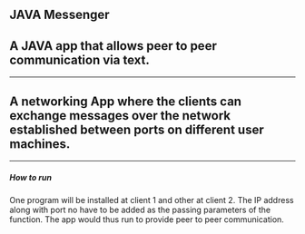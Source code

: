## JAVA Messenger
A JAVA app that allows peer to peer communication via text. 
------------
------------
A networking App where the clients can exchange messages over the network established between ports on different user machines. 
------------
------------
##### How to run
One program will be installed at client 1 and other at client 2. 
The IP address along with port no have to be added as the passing parameters of the function. 
The app would thus run to provide peer to peer communication.